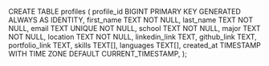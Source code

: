 CREATE TABLE profiles (
profile_id BIGINT PRIMARY KEY GENERATED ALWAYS AS IDENTITY,
first_name TEXT NOT NULL,
last_name TEXT NOT NULL,
email TEXT UNIQUE NOT NULL,
school TEXT NOT NULL,
major TEXT NOT NULL,
location TEXT NOT NULL,
linkedin_link TEXT,
github_link TEXT,
portfolio_link TEXT,
skills TEXT[],
languages TEXT[],
created_at TIMESTAMP WITH TIME ZONE DEFAULT CURRENT_TIMESTAMP,
);
